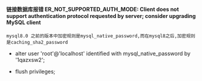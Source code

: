 #### 链接数据库报错 ER_NOT_SUPPORTED_AUTH_MODE: Client does not support authentication protocol requested by server; consider upgrading MySQL client
`mysql8.0 之前的版本中加密规则是mysql_native_password,而在mysql8之后,加密规则是caching_sha2_password`
+ alter user 'root'@'localhost' identified with mysql_native_password by '1qazxsw2';

+ flush privileges;